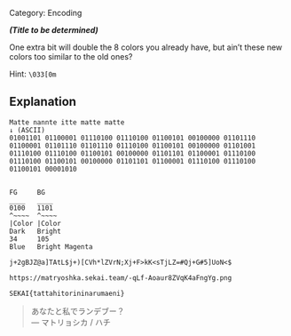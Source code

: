 Category: Encoding

***(Title to be determined)***

One extra bit will double the 8 colors you already have, but ain’t these new colors too similar to the old ones?

Hint: `\033[0m`

## Explanation

```
Matte nannte itte matte matte
↓ (ASCII)
01001101 01100001 01110100 01110100 01100101 00100000 01101110 01100001 01101110 01101110 01110100 01100101 00100000 01101001 01110100 01110100 01100101 00100000 01101101 01100001 01110100 01110100 01100101 00100000 01101101 01100001 01110100 01110100 01100101 00001010


FG     BG
____   ____
0100   1101
^~~~~  ^~~~~
|Color |Color
Dark   Bright
34     105
Blue   Bright Magenta
```

`j+2gBJZ@a]TAtL$j+)[CVh*lZVrN;Xj+F>kK<sTjLZ=#Qj+G#5]UoN<$`

`https://matryoshka.sekai.team/-qLf-Aoaur8ZVqK4aFngYg.png`

`SEKAI{tattahitorininarumaeni}`

> あなたと私でランデブー？  
> — マトリョシカ / ハチ
